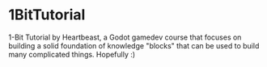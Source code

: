 # 1BitTutorial

1-Bit Tutorial by Heartbeast, a Godot gamedev course that focuses on building a solid foundation of knowledge "blocks" that can be used to build many complicated things. Hopefully :)
